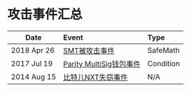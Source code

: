# 攻击事件汇总

Date | Event | Type
-|:-|:-
2018 Apr 26 |[SMT被攻击事件](https://zhuanlan.zhihu.com/p/36116810) |SafeMath
2017 Jul 19 |[Parity MultiSig钱包事件](https://zhuanlan.zhihu.com/p/28346439) |Condition
2014 Aug 15 |[比特儿NXT失窃事件](http://www.8btc.com/bter49) | N/A

